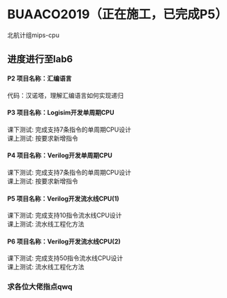 BUAACO2019（正在施工，已完成P5）
==========
北航计组mips-cpu

进度进行至lab6
---------------
#### P2 项目名称：汇编语言
代码：汉诺塔，理解汇编语言如何实现递归

#### P3 项目名称：Logisim开发单周期CPU
课下测试: 完成支持7条指令的单周期CPU设计<br>
课上测试: 按要求新增指令<br>
#### P4 项目名称：Verilog开发单周期CPU
课下测试: 完成支持7条指令的单周期CPU设计<br>
课上测试: 按要求新增指令<br>
#### P5 项目名称：Verilog开发流水线CPU(1)
课下测试: 完成支持10指令流水线CPU设计<br>
课上测试: 流水线工程化方法<br>
#### P6 项目名称：Verilog开发流水线CPU(2)
课下测试: 完成支持50指令流水线CPU设计<br>
课上测试: 流水线工程化方法<br>

### 求各位大佬指点qwq
